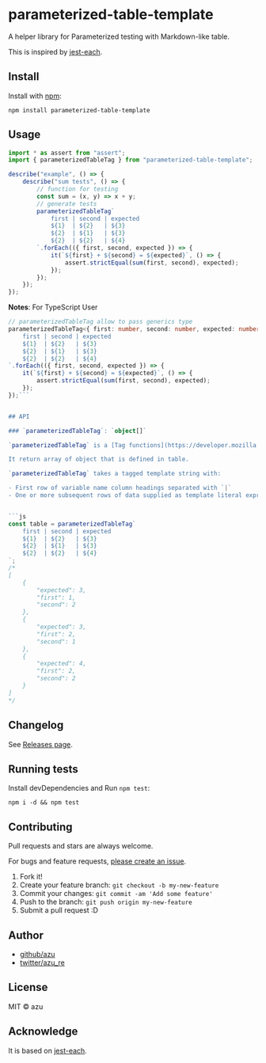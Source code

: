 # parameterized-table-template

A helper library for Parameterized testing with Markdown-like table.

This is inspired by [jest-each](https://github.com/facebook/jest/tree/ebaf93481e68b4a149dedc0684792a51ef1c5ab7/packages/jest-each).

## Install

Install with [npm](https://www.npmjs.com/):

    npm install parameterized-table-template

## Usage

```js
import * as assert from "assert";
import { parameterizedTableTag } from "parameterized-table-template";

describe("example", () => {
    describe("sum tests", () => {
        // function for testing
        const sum = (x, y) => x + y;
        // generate tests
        parameterizedTableTag`
            first | second | expected
            ${1}  | ${2}   | ${3}
            ${2}  | ${1}   | ${3}
            ${2}  | ${2}   | ${4}
        `.forEach(({ first, second, expected }) => {
            it(`${first} + ${second} = ${expected}`, () => {
                assert.strictEqual(sum(first, second), expected);
            });
        });
    });
});
```

**Notes**: For TypeScript User

```ts
// parameterizedTableTag allow to pass generics type
parameterizedTableTag<{ first: number, second: number, expected: number }>`
    first | second | expected
    ${1}  | ${2}   | ${3}
    ${2}  | ${1}   | ${3}
    ${2}  | ${2}   | ${4}
`.forEach(({ first, second, expected }) => {
    it(`${first} + ${second} = ${expected}`, () => {
        assert.strictEqual(sum(first, second), expected);
    });
});```


## API 

### `parameterizedTableTag`: `object[]`

`parameterizedTableTag` is a [Tag functions](https://developer.mozilla.org/en-US/docs/Web/JavaScript/Reference/Template_literals#Tagged_templates).

It return array of object that is defined in table.

`parameterizedTableTag` takes a tagged template string with:

- First row of variable name column headings separated with `|`
- One or more subsequent rows of data supplied as template literal expressions using `${value}` syntax.


```js
const table = parameterizedTableTag`
    first | second | expected
    ${1}  | ${2}   | ${3}
    ${2}  | ${1}   | ${3}
    ${2}  | ${2}   | ${4}
`;
/*
[
    {
        "expected": 3,
        "first": 1,
        "second": 2
    },
    {
        "expected": 3,
        "first": 2,
        "second": 1
    },
    {
        "expected": 4,
        "first": 2,
        "second": 2
    }
]
*/
```

## Changelog

See [Releases page](https://github.com/azu/parameterized-table-template/releases).

## Running tests

Install devDependencies and Run `npm test`:

    npm i -d && npm test

## Contributing

Pull requests and stars are always welcome.

For bugs and feature requests, [please create an issue](https://github.com/azu/parameterized-table-template/issues).

1. Fork it!
2. Create your feature branch: `git checkout -b my-new-feature`
3. Commit your changes: `git commit -am 'Add some feature'`
4. Push to the branch: `git push origin my-new-feature`
5. Submit a pull request :D

## Author

- [github/azu](https://github.com/azu)
- [twitter/azu_re](https://twitter.com/azu_re)

## License

MIT © azu

## Acknowledge

It is based on [jest-each](https://github.com/facebook/jest/tree/ebaf93481e68b4a149dedc0684792a51ef1c5ab7/packages/jest-each).
